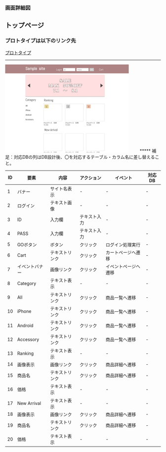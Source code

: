 ### 画面詳細図
## トップページ
### プロトタイプは以下のリンク先
[プロトタイプ](https://www.figma.com/file/p1pjGVsRkg1EWhH60j8G60/Untitled?node-id=1%3A2)
*****

<img src="../img/index1.png" width="400"> 
　　
*****
補足：対応DBの列はDB設計後、〇を対応するテーブル・カラム名に差し替えること。

| ID | 要素 | 内容 | アクション | イベント | 対応DB |
|----|------|------|----------|----------|-------|
|1   |バナー|サイト名表示|-    |-         |-      |
|2   |ログイン|テキスト画像|-    |-        |-      |
|3   |ID|入力欄|テキスト入力|-        |-      |
|4   |PASS|入力欄|テキスト入力|-        |-      |
|5   |GOボタン|ボタン|クリック|ログイン処理実行|-      |
|6   |Cart|テキストリンク|クリック|カートページへ遷移|-      |
|7   |イベントバナー|画像リンク|クリック|イベントページへ遷移|-      |
|8   |Category|テキスト表示|-    |-        |-      |
|9   |All|テキストリンク|クリック|商品一覧へ遷移|-      |
|10  |iPhone|テキストリンク|クリック|商品一覧へ遷移|-      |
|11  |Android|テキストリンク|クリック|商品一覧へ遷移|-      |
|12  |Accessory|テキストリンク|クリック|商品一覧へ遷移|-      |
|13  |Ranking|テキスト表示|-    |-        |-      |
|14  |画像表示|画像リンク|クリック|商品詳細へ遷移|-      |
|15  |商品名|テキストリンク|クリック|商品詳細へ遷移|-      |
|16  |価格|テキスト表示|-    |-        |-      |
|17  |New Arrival|テキスト表示|-    |-        |-      |
|18  |画像表示|画像リンク|クリック|商品詳細へ遷移|-      |
|19  |商品名|テキストリンク|クリック|商品詳細へ遷移|-      |
|20  |価格|テキスト表示|-    |-        |-      |


